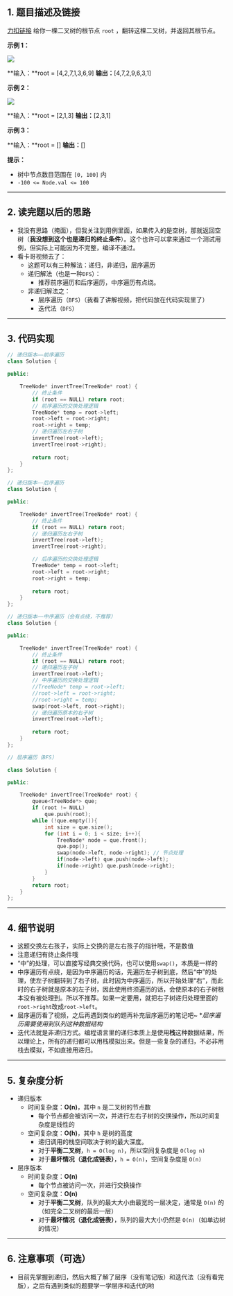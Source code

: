 ## 1. 题目描述及链接

[力扣链接](https://leetcode.cn/problems/invert-binary-tree/description/?envType=problem-list-v2&envId=2cktkvj)
给你一棵二叉树的根节点 `root` ，翻转这棵二叉树，并返回其根节点。

**示例 1：**

![](https://assets.leetcode.com/uploads/2021/03/14/invert1-tree.jpg)

**输入：**root = [4,2,7,1,3,6,9]
**输出：**[4,7,2,9,6,3,1]

**示例 2：**

![](https://assets.leetcode.com/uploads/2021/03/14/invert2-tree.jpg)

**输入：**root = [2,1,3]
**输出：**[2,3,1]

**示例 3：**

**输入：**root = []
**输出：**[]

**提示：**

- 树中节点数目范围在 `[0, 100]` 内
- `-100 <= Node.val <= 100`
---
## 2. 读完题以后的思路

- 我没有思路（掩面），但我关注到用例里面，如果传入的是空树，那就返回空树（**我没想到这个也是递归的终止条件**）。这个也许可以拿来通过一个测试用例，但实际上可能因为不完整，编译不通过。
- 看卡哥视频去了：
	- 这题可以有三种解法：递归，非递归，层序遍历
	- 递归解法（也是一种`DFS`）：
		- 推荐前序遍历和后序遍历，中序遍历有点绕。
	- 非递归解法之：
		- 层序遍历（`BFS`）（我看了讲解视频，把代码放在代码实现里了）
		- 迭代法（`DFS`）
---
## 3. 代码实现

```cpp
// 递归版本——前序遍历
class Solution {

public:

    TreeNode* invertTree(TreeNode* root) {
        // 终止条件
        if (root == NULL) return root;
        // 前序遍历的交换处理逻辑
        TreeNode* temp = root->left;
        root->left = root->right;
        root->right = temp;
        // 递归遍历左右子树
        invertTree(root->left);
        invertTree(root->right);
  
        return root;
    }
};
```

```cpp
// 递归版本——后序遍历
class Solution {

public:

    TreeNode* invertTree(TreeNode* root) {
        // 终止条件
        if (root == NULL) return root;
        // 递归遍历左右子树
        invertTree(root->left);
        invertTree(root->right);

        // 后序遍历的交换处理逻辑
        TreeNode* temp = root->left;
        root->left = root->right;
        root->right = temp;
        
        return root;
    }
};
```

```cpp
// 递归版本——中序遍历（会有点绕，不推荐）
class Solution {

public:

    TreeNode* invertTree(TreeNode* root) {
        // 终止条件
        if (root == NULL) return root;
        // 递归遍历左子树
        invertTree(root->left);
        // 中序遍历的交换处理逻辑
        //TreeNode* temp = root->left;
        //root->left = root->right;
        //root->right = temp;
        swap(root->left, root->right);
        // 递归遍历原本的右子树
        invertTree(root->left);
        
        return root;
    }
};
```

```cpp
// 层序遍历（BFS）

class Solution {

public:

    TreeNode* invertTree(TreeNode* root) {
        queue<TreeNode*> que;
        if (root != NULL)
            que.push(root);
        while (!que.empty()){
            int size = que.size();
            for (int i = 0; i < size; i++){
                TreeNode* node = que.front();
                que.pop();
                swap(node->left, node->right); // 节点处理
                if(node->left) que.push(node->left);
                if(node->right) que.push(node->right);
            }
        }
        return root;
    }
};
```
---
## 4. 细节说明

- 这题交换左右孩子，实际上交换的是左右孩子的指针哦，不是数值
- 注意递归有终止条件哦
- “中”的处理，可以直接写经典交换代码，也可以使用`swap()`，本质是一样的
- 中序遍历有点绕，是因为中序遍历的话，先遍历左子树到底，然后“中”的处理，使左子树翻转到了右子树，此时因为中序遍历，所以开始处理“右”，而此时的右子树就是原本的左子树，因此使用终须遍历的话，会使原本的右子树根本没有被处理到。所以不推荐。如果一定要用，就把右子树递归处理里面的`root->right`改成`root->left`。
- 层序遍历看了视频，之后再遇到类似的题再补充层序遍历的笔记吧~ **层序遍历需要使用到队列这种数据结构*
- 迭代法就是非递归方式。编程语言里的递归本质上是使用**栈**这种数据结果，所以理论上，所有的递归都可以用栈模拟出来。但是一些复杂的递归，不必非用栈去模拟，不如直接用递归。
---
## 5. 复杂度分析

- 递归版本
	- 时间复杂度：**O(n)**，其中 `n` 是二叉树的节点数
		- 每个节点都会被访问一次，并进行左右子树的交换操作，所以时间复杂度是线性的
	- 空间复杂度：**O(h)**，其中 `h` 是树的高度
		- 递归调用的栈空间取决于树的最大深度。
		- 对于**平衡二叉树**，`h = O(log n)`，所以空间复杂度是 `O(log n)`
		- 对于**最坏情况（退化成链表）**，`h = O(n)`，空间复杂度是 `O(n)`
- 层序版本
	- 时间复杂度：**O(n)**
		- 每个节点被访问一次，并进行交换操作
	- 空间复杂度：**O(n)**
		- 对于**平衡二叉树**，队列的最大大小由最宽的一层决定，通常是 `O(n)` 的（如完全二叉树的最后一层）
		- 对于**最坏情况（退化成链表）**，队列的最大大小仍然是 `O(n)`（如单边树的情况）
---
## 6. 注意事项（可选）

- 目前先掌握到递归，然后大概了解了层序（没有笔记版）和迭代法（没有看完版），之后有遇到类似的题要学一学层序和迭代的哟